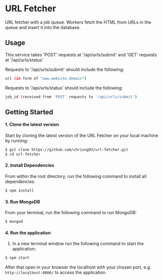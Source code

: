 # URL Fetcher

URL fetcher with a job queue. Workers fetch the HTML from URLs in the queue and insert it into the database.

## Usage

This service takes 'POST' requests at '/api/urls/submit' and 'GET' requests at '/api/urls/status'

Requests to '/api/urls/submit' should include the following:
  ```sh
  url (in form of "www.website.domain")
  ```

Requests to '/api/urls/status' should include the following:
  ```sh
  job_id (received from 'POST' requests to '/api/urls/submit')
  ```

## Getting Started

#### 1. Clone the latest version

  Start by cloning the latest version of the URL Fetcher on your local machine by running:

  ```sh
  $ git clone https://github.com/chrisng93/url-fetcher.git
  $ cd url-fetcher
  ```

#### 2. Install Dependencies
  From within the root directory, run the following command to install all dependencies:

  ```sh
  $ npm install
  ```

#### 3. Run MongoDB
  From your terminal, run the following command to run MongoDB:

  ```sh
  $ mongod
  ```

#### 4. Run the application

  1. In a new terminal window run the following command to start the application:

  ```sh
  $ npm start
  ```

  After that open in your browser the localhost with your chosen port, e.g. ``` http://localhost:8000/ ``` to access the application.
